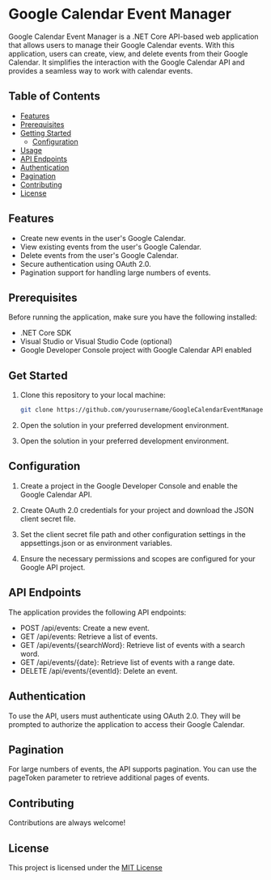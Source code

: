 
# Google Calendar Event Manager

Google Calendar Event Manager is a .NET Core API-based web application that allows users to manage their Google Calendar events. With this application, users can create, view, and delete events from their Google Calendar. It simplifies the interaction with the Google Calendar API and provides a seamless way to work with calendar events.



## Table of Contents
- [Features](#features)
- [Prerequisites](#prerequisites)
- [Getting Started](#getting-started)
  - [Configuration](#configuration)
- [Usage](#usage)
- [API Endpoints](#api-endpoints)
- [Authentication](#authentication)
- [Pagination](#pagination)
- [Contributing](#contributing)
- [License](#license)
## Features

- Create new events in the user's Google Calendar.
- View existing events from the user's Google Calendar.
- Delete events from the user's Google Calendar.
- Secure authentication using OAuth 2.0.
- Pagination support for handling large numbers of events.
## Prerequisites

Before running the application, make sure you have the following installed:

- .NET Core SDK
- Visual Studio or Visual Studio Code (optional)
- Google Developer Console project with Google Calendar API enabled
## Get Started
1. Clone this repository to your local machine:

   ```bash
   git clone https://github.com/yourusername/GoogleCalendarEventManagergit
   
2. Open the solution in your preferred development environment.
3. Open the solution in your preferred development environment.
## Configuration
1. Create a project in the Google Developer Console and enable the Google Calendar API.

2. Create OAuth 2.0 credentials for your project and download the JSON client secret file.

3. Set the client secret file path and other configuration settings in the appsettings.json or as environment variables.

4. Ensure the necessary permissions and scopes are configured for your Google API project.
## API Endpoints
The application provides the following API endpoints:

- POST /api/events: Create a new event.
- GET /api/events: Retrieve a list of events.
- GET /api/events/{searchWord}: Retrieve list of events with a search word.
- GET /api/events/{date}: Retrieve list of events with a range date.
- DELETE /api/events/{eventId}: Delete an event.
## Authentication

To use the API, users must authenticate using OAuth 2.0. They will be prompted to authorize the application to access their Google Calendar.
## Pagination

For large numbers of events, the API supports pagination. You can use the pageToken parameter to retrieve additional pages of events.
## Contributing

Contributions are always welcome!


## License

This project is licensed under the [MIT License](https://choosealicense.com/licenses/mit/)


